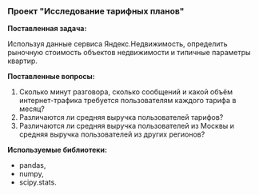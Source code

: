 ### Проект "Исследование тарифных планов"

**Поставленная задача:**

Используя данные сервиса Яндекс.Недвижимость, определить рыночную стоимость объектов недвижимости и типичные параметры квартир.

**Поставленные вопросы:**
1. Сколько минут разговора, сколько сообщений и какой объём интернет-трафика требуется пользователям каждого тарифа в месяц?
2. Различаются ли средняя выручка пользователей тарифов?
3. Различаются ли средняя выручка пользователей из Москвы и средняя выручка пользователей из других регионов?

**Используемые библиотеки:**
* pandas,
* numpy,
* scipy.stats.
